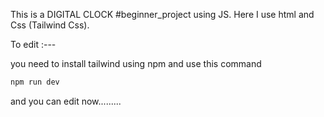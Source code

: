 This is a DIGITAL CLOCK #beginner_project using JS.
Here I use html and Css (Tailwind Css).

To edit :---

you need to install tailwind using npm and use this command 

```bash
npm run dev
```
and you can edit now.........
